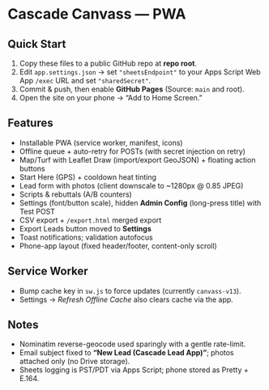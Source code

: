 # Cascade Canvass — PWA

## Quick Start
1. Copy these files to a public GitHub repo at **repo root**.
2. Edit `app.settings.json` → set `"sheetsEndpoint"` to your Apps Script Web App `/exec` URL and set `"sharedSecret"`.
3. Commit & push, then enable **GitHub Pages** (Source: `main` and root).
4. Open the site on your phone → “Add to Home Screen.”

## Features
- Installable PWA (service worker, manifest, icons)
- Offline queue + auto-retry for POSTs (with secret injection on retry)
- Map/Turf with Leaflet Draw (import/export GeoJSON) + floating action buttons
- Start Here (GPS) + cooldown heat tinting
- Lead form with photos (client downscale to ~1280px @ 0.85 JPEG)
- Scripts & rebuttals (A/B counters)
- Settings (font/button scale), hidden **Admin Config** (long-press title) with Test POST
- CSV export + `/export.html` merged export
- Export Leads button moved to **Settings**
- Toast notifications; validation autofocus
- Phone-app layout (fixed header/footer, content-only scroll)

## Service Worker
- Bump cache key in `sw.js` to force updates (currently `canvass-v13`).
- Settings → *Refresh Offline Cache* also clears cache via the app.

## Notes
- Nominatim reverse-geocode used sparingly with a gentle rate-limit.
- Email subject fixed to **“New Lead (Cascade Lead App)”**; photos attached only (no Drive storage).
- Sheets logging is PST/PDT via Apps Script; phone stored as Pretty + E.164.
